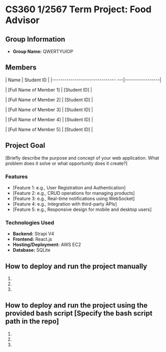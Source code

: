 # CS360 1/2567 Term Project: Food Advisor
## Group Information
- **Group Name:** QWERTYUIOP
## Members
| Name | Student ID |
|------------------------------- ---|-----------------|

| [Full Name of Member 1] | [Student ID] |

| [Full Name of Member 2] | [Student ID] |

| [Full Name of Member 3] | [Student ID] |

| [Full Name of Member 4] | [Student ID] |

| [Full Name of Member 5] | [Student ID] |

## Project Goal
[Briefly describe the purpose and concept of your web application. What problem does it solve or what opportunity does it create?]
### Features
- [Feature 1: e.g., User Registration and Authentication]
- [Feature 2: e.g., CRUD operations for managing products]
- [Feature 3: e.g., Real-time notifications using WebSocket]
- [Feature 4: e.g., Integration with third-party APIs]
- [Feature 5: e.g., Responsive design for mobile and desktop users]
### Technologies Used
- **Backend:** Strapi V4
- **Frontend:** React.js 
- **Hosting/Deployment:** AWS EC2
- **Database:** SQLite
## How to deploy and run the project manually
1.
2.
3.
## How to deploy and run the project using the provided bash script [Specify the bash script path in the repo]
1.
2.
3.
